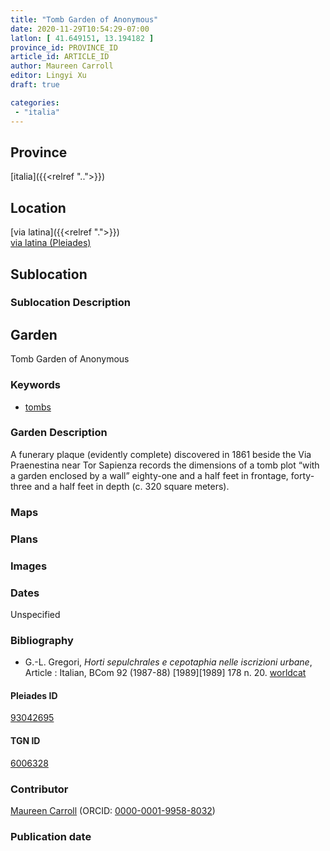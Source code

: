 ```yaml
---
title: "Tomb Garden of Anonymous"
date: 2020-11-29T10:54:29-07:00
latlon: [ 41.649151, 13.194182 ]
province_id: PROVINCE_ID
article_id: ARTICLE_ID
author: Maureen Carroll
editor: Lingyi Xu
draft: true

categories:
 - "italia"
---
```


## Province
[italia]({{<relref "..">}})

## Location

[via latina]({{<relref ".">}}) \
[via latina (Pleiades)](https://pleiades.stoa.org/places/93042695)

<!--### Location Description-->

<!-- LEAVE THIS BLANK FOR NOW -->

## Sublocation

### Sublocation Description

## Garden

Tomb Garden of Anonymous

### Keywords

- [tombs](http://vocab.getty.edu/page/aat/300005926)

### Garden Description
A funerary plaque (evidently complete) discovered in 1861 beside the Via Praenestina near Tor Sapienza records the dimensions of a tomb plot “with a garden enclosed by a wall” eighty-one and a half feet in frontage, forty-three and a half feet in depth (c. 320 square meters).		

### Maps

<!--
{{< figure src="IMG_URL" alt="ALT_TEXT" title="CAPTION" >}}
-->

### Plans

### Images

### Dates
Unspecified

### Bibliography
- G.-L. Gregori, *Horti sepulchrales e cepotaphia nelle iscrizioni urbane*, Article : Italian,  BCom 92 (1987-88) [1989][1989] 178 n. 20. [worldcat](https://www.worldcat.org/title/horti-sepulchrales-e-cepotaphia-nelle-iscrizioni-urbane/oclc/886794800&referer=brief_results)

<!--#### Periodo ID-->

<!-- [PERIODO_ID](https://pleiades.stoa.org/places/PLEIADES_ID) -->

#### Pleiades ID

[93042695](https://pleiades.stoa.org/places/93042695)

#### TGN ID
[6006328](http://vocab.getty.edu/tgn/6006328)

### Contributor

[Maureen Carroll](link) (ORCID: [0000-0001-9958-8032](https://orcid.org/0000-0001-9958-8032))

### Publication date

<!--### Related articles-->

<!-- Links to other related articles. Leave blank for now -->